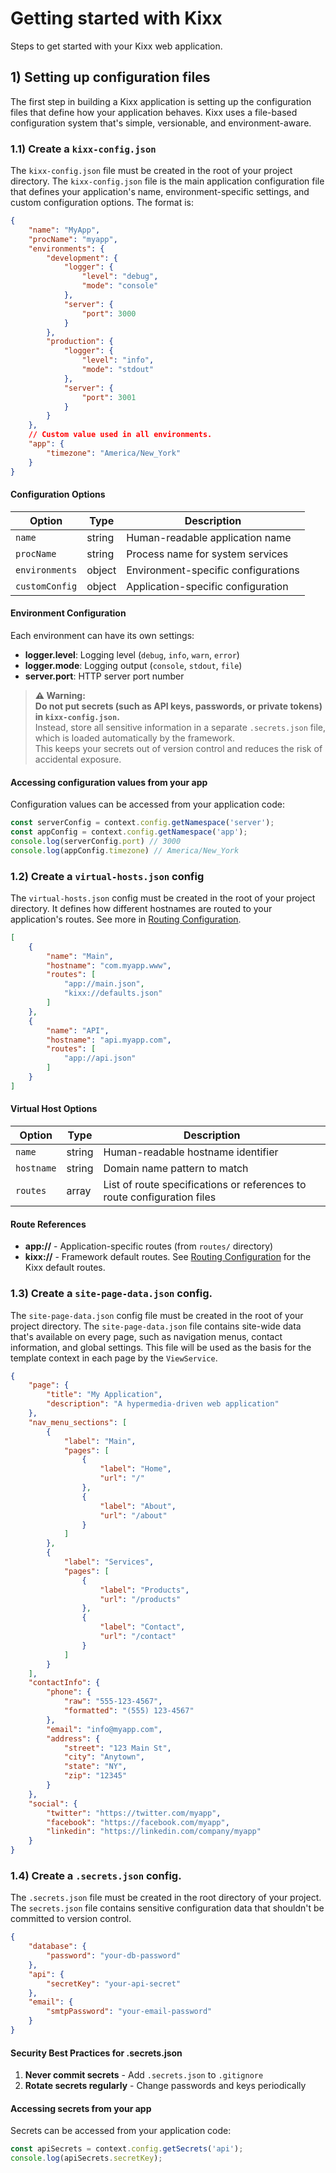 # Getting started with Kixx
Steps to get started with your Kixx web application.

## 1) Setting up configuration files
The first step in building a Kixx application is setting up the configuration files that define how your application behaves. Kixx uses a file-based configuration system that's simple, versionable, and environment-aware.

### 1.1) Create a `kixx-config.json`
The `kixx-config.json` file must be created in the root of your project directory. The `kixx-config.json` file is the main application configuration file that defines your application's name, environment-specific settings, and custom configuration options. The format is:

```json
{
    "name": "MyApp",
    "procName": "myapp",
    "environments": {
        "development": {
            "logger": {
                "level": "debug",
                "mode": "console"
            },
            "server": {
                "port": 3000
            }
        },
        "production": {
            "logger": {
                "level": "info",
                "mode": "stdout"
            },
            "server": {
                "port": 3001
            }
        }
    },
    // Custom value used in all environments.
    "app": {
        "timezone": "America/New_York"
    }
}
```

#### Configuration Options

| Option | Type | Description |
|--------|------|-------------|
| `name` | string | Human-readable application name |
| `procName` | string | Process name for system services |
| `environments` | object | Environment-specific configurations |
| `customConfig` | object | Application-specific configuration |

#### Environment Configuration

Each environment can have its own settings:

- **logger.level**: Logging level (`debug`, `info`, `warn`, `error`)
- **logger.mode**: Logging output (`console`, `stdout`, `file`)
- **server.port**: HTTP server port number

> **⚠️ Warning:**  
> **Do not put secrets (such as API keys, passwords, or private tokens) in `kixx-config.json`.**  
> Instead, store all sensitive information in a separate `.secrets.json` file, which is loaded automatically by the framework.  
> This keeps your secrets out of version control and reduces the risk of accidental exposure.

#### Accessing configuration values from your app

Configuration values can be accessed from your application code:

```js
const serverConfig = context.config.getNamespace('server');
const appConfig = context.config.getNamespace('app');
console.log(serverConfig.port) // 3000
console.log(appConfig.timezone) // America/New_York
```

### 1.2) Create a `virtual-hosts.json` config
The `virtual-hosts.json` config must be created in the root of your project directory. It defines how different hostnames are routed to your application's routes. See more in [Routing Configuration](./routing-configuration.md).

```json
[
    {
        "name": "Main",
        "hostname": "com.myapp.www",
        "routes": [
            "app://main.json",
            "kixx://defaults.json"
        ]
    },
    {
        "name": "API",
        "hostname": "api.myapp.com",
        "routes": [
            "app://api.json"
        ]
    }
]
```

#### Virtual Host Options

| Option | Type | Description |
|--------|------|-------------|
| `name` | string | Human-readable hostname identifier |
| `hostname` | string | Domain name pattern to match |
| `routes` | array | List of route specifications or references to route configuration files |

#### Route References

- **app://** - Application-specific routes (from `routes/` directory)
- **kixx://** - Framework default routes. See [Routing Configuration](./step-4-routing-configuration.md) for the Kixx default routes.

### 1.3) Create a `site-page-data.json` config.
The `site-page-data.json` config file must be created in the root of your project directory. The `site-page-data.json` file contains site-wide data that's available on every page, such as navigation menus, contact information, and global settings. This file will be used as the basis for the template context in each page by the `ViewService`.

```json
{
    "page": {
        "title": "My Application",
        "description": "A hypermedia-driven web application"
    },
    "nav_menu_sections": [
        {
            "label": "Main",
            "pages": [
                {
                    "label": "Home",
                    "url": "/"
                },
                {
                    "label": "About",
                    "url": "/about"
                }
            ]
        },
        {
            "label": "Services",
            "pages": [
                {
                    "label": "Products",
                    "url": "/products"
                },
                {
                    "label": "Contact",
                    "url": "/contact"
                }
            ]
        }
    ],
    "contactInfo": {
        "phone": {
            "raw": "555-123-4567",
            "formatted": "(555) 123-4567"
        },
        "email": "info@myapp.com",
        "address": {
            "street": "123 Main St",
            "city": "Anytown",
            "state": "NY",
            "zip": "12345"
        }
    },
    "social": {
        "twitter": "https://twitter.com/myapp",
        "facebook": "https://facebook.com/myapp",
        "linkedin": "https://linkedin.com/company/myapp"
    }
}
```

### 1.4) Create a `.secrets.json` config.
The `.secrets.json` file must be created in the root directory of your project. The `secrets.json` file contains sensitive configuration data that shouldn't be committed to version control.

```json
{
    "database": {
        "password": "your-db-password"
    },
    "api": {
        "secretKey": "your-api-secret"
    },
    "email": {
        "smtpPassword": "your-email-password"
    }
}
```

#### Security Best Practices for .secrets.json

1. **Never commit secrets** - Add `.secrets.json` to `.gitignore`
2. **Rotate secrets regularly** - Change passwords and keys periodically

#### Accessing secrets from your app

Secrets can be accessed from your application code:

```js
const apiSecrets = context.config.getSecrets('api');
console.log(apiSecrets.secretKey);
```

